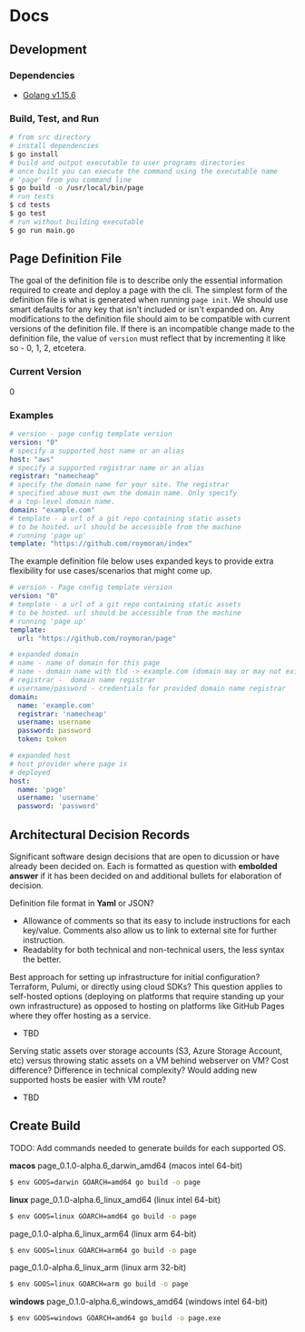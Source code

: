 # Docs
## Development
### Dependencies
- [Golang v1.15.6](https://golang.org/)
### Build, Test, and Run
```bash
# from src directory
# install dependencies
$ go install
# build and output executable to user programs directories
# once built you can execute the command using the executable name
# 'page' from you command line
$ go build -o /usr/local/bin/page
# run tests
$ cd tests
$ go test
# run without building executable
$ go run main.go
```
## Page Definition File
The goal of the definition file is to describe only the essential information required to create and deploy a page with the cli. The simplest form of the definition file is what is generated when running `page init`. We should use smart defaults for any key that isn't included or isn't expanded on. Any modifications to the definition file should aim to be compatible with current versions of the definition file. If there is an incompatible change made to the definition file, the value of `version` must reflect that by incrementing it like so - 0, 1, 2, etcetera.

### Current Version
0

### Examples
```yaml
# version - page config template version
version: "0"
# specify a supported host name or an alias
host: "aws"
# specify a supported registrar name or an alias
registrar: "namecheap"
# specify the domain name for your site. The registrar
# specified above must own the domain name. Only specify
# a top-level domain name. 
domain: "example.com"
# template - a url of a git repo containing static assets
# to be hosted. url should be accessible from the machine 
# running 'page up'
template: "https://github.com/roymoran/index"
```

The example definition file below uses expanded keys to provide extra flexibility for use cases/scenarios that might come up.
```yaml
# version - Page config template version
version: "0"
# template - a url of a git repo containing static assets
# to be hosted. url should be accessible from the machine 
# running 'page up'
template:
  url: "https://github.com/roymoran/page"

# expanded domain 
# name - name of domain for this page
# name - domain name with tld -> example.com (domain may or may not exist on account)
# registrar -  domain name registrar
# username/password - credentials for provided domain name registrar
domain:
  name: 'example.com'
  registrar: 'namecheap'
  username: username
  password: password
  token: token

# expanded host
# host provider where page is
# deployed
host:
  name: 'page'
  username: 'username'
  password: 'password'

```

## Architectural Decision Records
Significant software design decisions that are open to dicussion or have already been decided on. Each is formatted as question with **embolded answer** if it has been decided on and additional bullets for elaboration of decision.

Definition file format in **Yaml** or JSON?
- Allowance of comments so that its easy to include instructions for each key/value. Comments also allow us to link to external site for further instruction.
- Readablity for both technical and non-technical users, the less syntax the better.

Best approach for setting up infrastructure for initial configuration? Terraform, Pulumi, or directly using cloud SDKs? This question applies to self-hosted options (deploying on platforms that require standing up your own infrastructure) as opposed to hosting on platforms like GitHub Pages where they offer hosting as a service.
- TBD

Serving static assets over storage accounts (S3, Azure Storage Account, etc) versus throwing static assets on a VM behind webserver on VM? Cost difference? Difference in technical complexity? Would adding new supported hosts be easier with VM route? 
- TBD

## Create Build
TODO: Add commands needed to generate builds for each supported OS. 

**macos**
page_0.1.0-alpha.6_darwin_amd64 (macos intel 64-bit)
```bash
$ env GOOS=darwin GOARCH=amd64 go build -o page
```
**linux**
page_0.1.0-alpha.6_linux_amd64 (linux intel 64-bit)
```bash
$ env GOOS=linux GOARCH=amd64 go build -o page
```
page_0.1.0-alpha.6_linux_arm64 (linux arm 64-bit)
```bash
$ env GOOS=linux GOARCH=arm64 go build -o page
```
page_0.1.0-alpha.6_linux_arm (linux arm 32-bit)
```bash
$ env GOOS=linux GOARCH=arm go build -o page
```
**windows**
page_0.1.0-alpha.6_windows_amd64 (windows intel 64-bit)
```bash
$ env GOOS=windows GOARCH=amd64 go build -o page.exe
```
